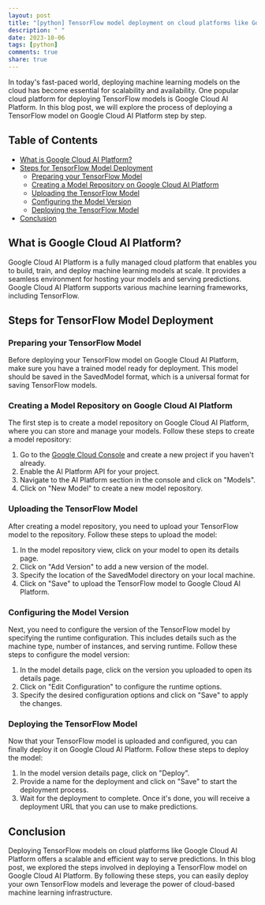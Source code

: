 ```yaml
---
layout: post
title: "[python] TensorFlow model deployment on cloud platforms like Google Cloud AI Platform"
description: " "
date: 2023-10-06
tags: [python]
comments: true
share: true
---
```


In today's fast-paced world, deploying machine learning models on the cloud has become essential for scalability and availability. One popular cloud platform for deploying TensorFlow models is Google Cloud AI Platform. In this blog post, we will explore the process of deploying a TensorFlow model on Google Cloud AI Platform step by step.

## Table of Contents
- [What is Google Cloud AI Platform?](#what-is-google-cloud-ai-platform)
- [Steps for TensorFlow Model Deployment](#steps-for-tensorflow-model-deployment)
  - [Preparing your TensorFlow Model](#preparing-your-tensorflow-model)
  - [Creating a Model Repository on Google Cloud AI Platform](#creating-a-model-repository-on-google-cloud-ai-platform)
  - [Uploading the TensorFlow Model](#uploading-the-tensorflow-model)
  - [Configuring the Model Version](#configuring-the-model-version)
  - [Deploying the TensorFlow Model](#deploying-the-tensorflow-model)
- [Conclusion](#conclusion)

## What is Google Cloud AI Platform?

Google Cloud AI Platform is a fully managed cloud platform that enables you to build, train, and deploy machine learning models at scale. It provides a seamless environment for hosting your models and serving predictions. Google Cloud AI Platform supports various machine learning frameworks, including TensorFlow.

## Steps for TensorFlow Model Deployment

### Preparing your TensorFlow Model

Before deploying your TensorFlow model on Google Cloud AI Platform, make sure you have a trained model ready for deployment. This model should be saved in the SavedModel format, which is a universal format for saving TensorFlow models.

### Creating a Model Repository on Google Cloud AI Platform

The first step is to create a model repository on Google Cloud AI Platform, where you can store and manage your models. Follow these steps to create a model repository:

1. Go to the [Google Cloud Console](https://console.cloud.google.com/) and create a new project if you haven't already.
2. Enable the AI Platform API for your project.
3. Navigate to the AI Platform section in the console and click on "Models".
4. Click on "New Model" to create a new model repository.

### Uploading the TensorFlow Model

After creating a model repository, you need to upload your TensorFlow model to the repository. Follow these steps to upload the model:

1. In the model repository view, click on your model to open its details page.
2. Click on "Add Version" to add a new version of the model.
3. Specify the location of the SavedModel directory on your local machine.
4. Click on "Save" to upload the TensorFlow model to Google Cloud AI Platform.

### Configuring the Model Version

Next, you need to configure the version of the TensorFlow model by specifying the runtime configuration. This includes details such as the machine type, number of instances, and serving runtime. Follow these steps to configure the model version:

1. In the model details page, click on the version you uploaded to open its details page.
2. Click on "Edit Configuration" to configure the runtime options.
3. Specify the desired configuration options and click on "Save" to apply the changes.

### Deploying the TensorFlow Model

Now that your TensorFlow model is uploaded and configured, you can finally deploy it on Google Cloud AI Platform. Follow these steps to deploy the model:

1. In the model version details page, click on "Deploy".
2. Provide a name for the deployment and click on "Save" to start the deployment process.
3. Wait for the deployment to complete. Once it's done, you will receive a deployment URL that you can use to make predictions.

## Conclusion

Deploying TensorFlow models on cloud platforms like Google Cloud AI Platform offers a scalable and efficient way to serve predictions. In this blog post, we explored the steps involved in deploying a TensorFlow model on Google Cloud AI Platform. By following these steps, you can easily deploy your own TensorFlow models and leverage the power of cloud-based machine learning infrastructure.